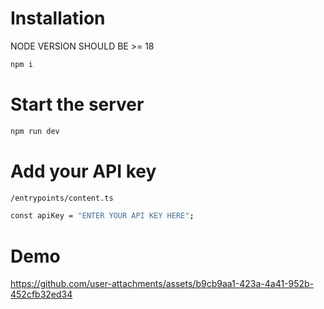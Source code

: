 # Installation
 NODE VERSION SHOULD BE >= 18
 <br>
 ```bash
 npm i
```
# Start the server 
```bash
npm run dev
```
# Add your API key
```bash
/entrypoints/content.ts

const apiKey = "ENTER YOUR API KEY HERE";
```

# Demo 





https://github.com/user-attachments/assets/b9cb9aa1-423a-4a41-952b-452cfb32ed34


